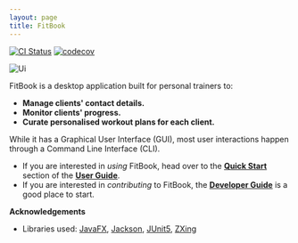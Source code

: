 ```yaml
---
layout: page
title: FitBook
---
```


[![CI Status](https://github.com/AY2324S2-CS2103T-T17-3/tp/actions/workflows/gradle.yml/badge.svg)](https://github.com/AY2324S2-CS2103T-T17-3/tp/actions/workflows/gradle.yml)
[![codecov](https://codecov.io/gh/AY2324S2-CS2103T-T17-3/tp/graph/badge.svg?token=VBA5T73I01)](https://codecov.io/gh/AY2324S2-CS2103T-T17-3/tp)

![Ui](images/Ui.png)

FitBook is a desktop application built for personal trainers to:

* **Manage clients' contact details.**
* **Monitor clients' progress.**
* **Curate personalised workout plans for each client.** 

While it has a Graphical User Interface (GUI), most user interactions happen through a Command Line Interface (CLI).

* If you are interested in _using_ FitBook, head over to the [**Quick Start**](UserGuide.html#quick-start) section of the [**User Guide**](UserGuide.html).
* If you are interested in _contributing_ to FitBook, the [**Developer Guide**](DeveloperGuide.html) is a good place to start.


**Acknowledgements**

* Libraries used: [JavaFX](https://openjfx.io/), [Jackson](https://github.com/FasterXML/jackson), [JUnit5](https://github.com/junit-team/junit5), [ZXing](https://github.com/zxing/zxing)
